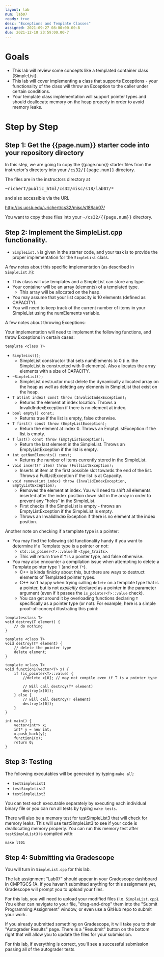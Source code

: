 ```yaml
---
layout: lab
num: lab07
ready: true
desc: "Exceptions and Template Classes"
assigned: 2021-09-27 08:00:00.00-8
due: 2021-12-10 23:59:00.00-7
---
```


# Goals

* This lab will review some concepts like a templated container class (SimpleList).
* This lab will cover implementing a class that supports Exceptions - your functionality of the class will throw an Exception to the caller under certain conditions.
* Your template class implementation will support pointer types and should deallocate memory on the heap properly in order to avoid memory leaks.

# Step by Step

## Step 1: Get the {{page.num}} starter code into your repository directory

In this step, we are going to copy the {{page.num}} starter files from the instructor's directory into your <tt>/cs32/{{page.num}}</tt> directory.

The files are in the instructors directory at 

<tt>~richert/public_html/cs32/misc/s18/lab07/*</tt>

and also accessible via the URL

<http://cs.ucsb.edu/~richert/cs32/misc/s18/lab07/>

You want to copy these files into your <tt>~/cs32/{{page.num}}</tt> directory.

## Step 2: Implement the SimpleList.cpp functionality.

* `SimpleList.h` is given in the starter code, and your task is to provide the proper implementation for the `SimpleList` class.

A few notes about this specific implementation (as described in `SimpleList.h`):

* This class will use templates and a SimpleList can store any type.
* Your container will be an array (elements) of a templated type.
	* This array will be allocated on the heap.
* You may assume that your list capacity is 10 elements (defined as CAPACITY).
* You will need to keep track of the current number of items in your SimpleList using the numElements variable.

A few notes about throwing Exceptions:

Your implementation will need to implement the following functions, and throw Exceptions in certain cases:

`template <class T>`
* `SimpleList();`
	* SimpleList constructor that sets numElements to 0 (i.e. the SimpleList is constructed with 0 elements). Also allocates the array elements with a size of CAPACITY.
* `~SimpleList();`
	* SimpleList destructor must delete the dynamically allocated array on the heap as well as deleting any elements in SimpleList that exist on the heap.
* `T at(int index) const throw (InvalidIndexException);`
	* Returns the element at index location. Throws a InvalidIndexException if there is no element at index.
* `bool empty() const;`
	* Returns true if the list is empty, false otherwise.
* `T first() const throw (EmptyListException);`
	* Return the element at index 0. Throws an EmptyListException if the list is empty.
* `T last() const throw (EmptyListException);`
	* Return the last element in the SimpleList. Throws an EmptyListException if the list is empty.
* `int getNumElements() const;`
	* Returns the number of items currently stored in the SimpleList.
* `void insert(T item) throw (FullListException);`
	* Inserts at item at the first possible slot towards the end of the list. Throws a FullListException if the list is at Capacity.
* `void remove(int index) throw (InvalidIndexException, EmptyListException);`
	* Removes the element at index. You will need to shift all elements inserted after the index position down slot in the array in order to prevent any "holes" in the SimpleList.
	* First checks if the SimpleList is empty - throws an EmptyListException if the SimpleList is empty.
	* Throws an InvalidIndexException if there is no element at the index position.

Another note on checking if a template type is a pointer:

* You may find the following std functionality handy if you want to determine if a Template type is a pointer or not:
	* `std::is_poiner<T>::value` in `<type_traits>`.
	* This will return true if `T` is a pointer type, and false otherwise.
* You may also encounter a compilation issue when attempting to delete a Template pointer type `T` (and not `T*`).
	* C++ is kinda finicky about this, but there are ways to destruct elements of Templated pointer types.
	* C++ isn't happy when trying calling `delete` on a template type that is a pointer, but is not <i>explicitly</i> declared as a pointer in the parameter argument (even if it passes the `is_pointer<T>::value` check).
	* You can get around it by overloading functions declaring `T` specifically as a pointer type (or not). For example, here is a simple proof-of-concept illustrating this point:

```
template<class T>
void destroy(T element) {
	// do nothing
}

template <class T>
void destroy(T* element) {
	// delete the pointer type
	delete element;
}

template <class T>
void function1(vector<T> x) {
	if (is_pointer<T>::value) {
		//delete x[0]; // may not compile even if T is a pointer type

		// Will call destroy(T* element)
		destroy(x[0]);
	} else {
		// will call destroy(T element)
		destroy(x[0]);
	}
}

int main() {
	vector<int*> x;
	int* y = new int;
	x.push_back(y);
	function1(x);
	return 0;
}
```

## Step 3: Testing

The following executables will be generated by typing `make all`:

* `testSimpleList1`
* `testSimpleList2`
* `testSimpleList3`

You can test each executable separately by executing each individual binary file or you can run all tests by typing `make tests`.

There will also be a memory test for testSimpleList3 that will check for memory leaks. This will use testSimpleList3 to see if your code is deallocating memory properly. You can run this memory test after `testSimpleList3` is compiled with:

`make lt01`

## Step 4: Submitting via Gradescope

You will turn in `SimpleList.cpp` for this lab.

The lab assignment "Lab07" should appear in your Gradescope dashboard in CMPTGCS 1A. If you haven't submitted anything for this assignment yet, Gradescope will prompt you to upload your files.

For this lab, you will need to upload your modified files (i.e. `SimpleList.cpp`). You either can navigate to your file, "drag-and-drop" them into the "Submit Programming Assignment" window, or even use a GitHub repo to submit your work.

If you already submitted something on Gradescope, it will take you to their "Autograder Results" page. There is a "Resubmit" button on the bottom right that will allow you to update the files for your submission.

For this lab, if everything is correct, you'll see a successful submission passing all of the autograder tests.

